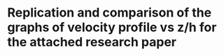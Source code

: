 # Replication and comparison of the graphs of velocity profile vs z/h for the attached research paper

